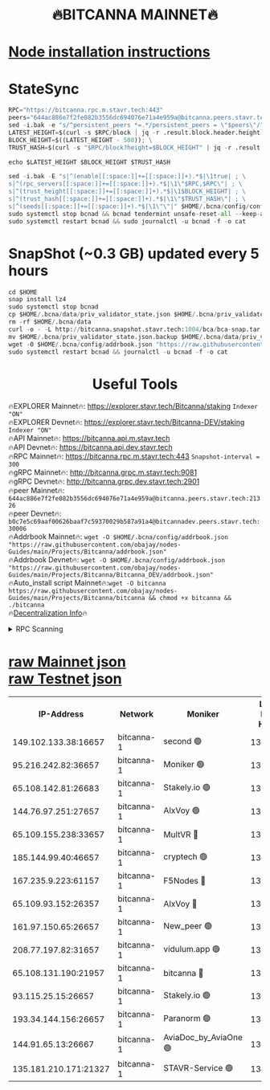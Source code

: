 <h1 align="center"> 🔥BITCANNA MAINNET🔥</h1>


[Node installation instructions](https://github.com/obajay/nodes-Guides/tree/main/Projects/Bitcanna)
=

# StateSync
```python
RPC="https://bitcanna.rpc.m.stavr.tech:443"
peers="644ac886e7f2fe082b3556dc694076e71a4e959a@bitcanna.peers.stavr.tech:21326"
sed -i.bak -e "s/^persistent_peers *=.*/persistent_peers = \"$peers\"/" $HOME/.bcna/config/config.toml
LATEST_HEIGHT=$(curl -s $RPC/block | jq -r .result.block.header.height); \
BLOCK_HEIGHT=$((LATEST_HEIGHT - 500)); \
TRUST_HASH=$(curl -s "$RPC/block?height=$BLOCK_HEIGHT" | jq -r .result.block_id.hash)

echo $LATEST_HEIGHT $BLOCK_HEIGHT $TRUST_HASH

sed -i.bak -E "s|^(enable[[:space:]]+=[[:space:]]+).*$|\1true| ; \
s|^(rpc_servers[[:space:]]+=[[:space:]]+).*$|\1\"$RPC,$RPC\"| ; \
s|^(trust_height[[:space:]]+=[[:space:]]+).*$|\1$BLOCK_HEIGHT| ; \
s|^(trust_hash[[:space:]]+=[[:space:]]+).*$|\1\"$TRUST_HASH\"| ; \
s|^(seeds[[:space:]]+=[[:space:]]+).*$|\1\"\"|" $HOME/.bcna/config/config.toml
sudo systemctl stop bcnad && bcnad tendermint unsafe-reset-all --keep-addr-book
sudo systemctl restart bcnad && sudo journalctl -u bcnad -f -o cat
```
# SnapShot (~0.3 GB) updated every 5 hours
```python
cd $HOME
snap install lz4
sudo systemctl stop bcnad
cp $HOME/.bcna/data/priv_validator_state.json $HOME/.bcna/priv_validator_state.json.backup
rm -rf $HOME/.bcna/data
curl -o - -L http://bitcanna.snapshot.stavr.tech:1004/bca/bca-snap.tar.lz4 | lz4 -c -d - | tar -x -C $HOME/.bcna --strip-components 2
mv $HOME/.bcna/priv_validator_state.json.backup $HOME/.bcna/data/priv_validator_state.json
wget -O $HOME/.bcna/config/addrbook.json "https://raw.githubusercontent.com/obajay/nodes-Guides/main/Projects/Bitcanna/addrbook.json"
sudo systemctl restart bcnad && journalctl -u bcnad -f -o cat
```

 <h1 align="center"> Useful Tools</h1>

🔥EXPLORER Mainnet🔥:    https://explorer.stavr.tech/Bitcanna/staking          `Indexer "ON"` \
🔥EXPLORER Devnet🔥:     https://explorer.stavr.tech/Bitcanna-DEV/staking     `Indexer "ON"` \
🔥API Mainnet🔥:         https://bitcanna.api.m.stavr.tech \
🔥API Devnet🔥:          https://bitcanna.api.dev.stavr.tech \
🔥RPC Mainnet🔥:         https://bitcanna.rpc.m.stavr.tech:443         `Snapshot-interval = 300` \
🔥gRPC Mainnet🔥:        http://bitcanna.grpc.m.stavr.tech:9081 \
🔥gRPC Devnet🔥:         http://bitcanna.grpc.dev.stavr.tech:2901 \
🔥peer Mainnet🔥:        `644ac886e7f2fe082b3556dc694076e71a4e959a@bitcanna.peers.stavr.tech:21326` \
🔥peer Devnet🔥:         `b0c7e5c69aaf00626baaf7c59370029b587a91a4@bitcannadev.peers.stavr.tech:30006` \
🔥Addrbook Mainnet🔥:    ```wget -O $HOME/.bcna/config/addrbook.json "https://raw.githubusercontent.com/obajay/nodes-Guides/main/Projects/Bitcanna/addrbook.json"``` \
🔥Addrbook Devnet🔥:    ```wget -O $HOME/.bcna/config/addrbook.json "https://raw.githubusercontent.com/obajay/nodes-Guides/main/Projects/Bitcanna/Bitcanna_DEV/addrbook.json"``` \
🔥Auto_install script Mainnet🔥:```wget -O bitcanna https://raw.githubusercontent.com/obajay/nodes-Guides/main/Projects/Bitcanna/bitcanna && chmod +x bitcanna && ./bitcanna``` \
🔥[Decentralization Info](https://github.com/obajay/StateSync-snapshots/tree/main/Projects/Bitcanna/Decentralization)🔥


<details>
<summary>RPC Scanning</summary>

<h2 align="center"> We scan nodes in real time every 4 hours. And we provide the final result of RPC endpoints.
We cannot influence the operation of these nodes in any way. </h2>


```python
If Voting Power is higher than 0 --> then the Node is a validator of the network and may be subject to attack and be a potential threat to the chain.
```
```python
We marked such validators with a red symbol
```

</details>

[raw Mainnet json](https://rpc-check.bcam.stavr.tech/bcam/rpc-bcam-result.json) \
[raw Testnet json](https://github.com/obajay/StateSync-snapshots/tree/main/Projects/Bitcanna/Rpc-Check-Testnet)
=



<table><tr><th>IP-Address</th><th>Network</th><th>Moniker</th><th>Latest Block Height</th><th>Earliest Block Height</th><th>Catching Up</th><th>Tx Index</th><th>Voting Power</th><th>Scan Time</th></tr><tr><td>149.102.133.38:16657</td><td>bitcanna-1</td><td>second 🟢</td><td>13067675</td><td>1</td><td>False</td><td>on</td><td>0</td><td>2024-03-18T15:33:15.416067489UTC</td></tr><tr><td>95.216.242.82:36657</td><td>bitcanna-1</td><td>Moniker 🟢</td><td>13067664</td><td>5776907</td><td>False</td><td>on</td><td>0</td><td>2024-03-18T15:32:12.025452059UTC</td></tr><tr><td>65.108.142.81:26683</td><td>bitcanna-1</td><td>Stakely.io 🟢</td><td>13067668</td><td>6152001</td><td>False</td><td>on</td><td>0</td><td>2024-03-18T15:32:35.241207450UTC</td></tr><tr><td>144.76.97.251:27657</td><td>bitcanna-1</td><td>AlxVoy 🟢</td><td>13067673</td><td>8805201</td><td>False</td><td>on</td><td>0</td><td>2024-03-18T15:33:04.887869621UTC</td></tr><tr><td>65.109.155.238:33657</td><td>bitcanna-1</td><td>MultVR 🔴</td><td>13067669</td><td>9933415</td><td>False</td><td>on</td><td>352510</td><td>2024-03-18T15:32:40.705088520UTC</td></tr><tr><td>185.144.99.40:46657</td><td>bitcanna-1</td><td>cryptech 🟢</td><td>13067664</td><td>11528001</td><td>False</td><td>on</td><td>0</td><td>2024-03-18T15:32:07.626104424UTC</td></tr><tr><td>167.235.9.223:61157</td><td>bitcanna-1</td><td>F5Nodes 🔴</td><td>13067670</td><td>12084001</td><td>False</td><td>on</td><td>570</td><td>2024-03-18T15:32:45.000256422UTC</td></tr><tr><td>65.109.93.152:26357</td><td>bitcanna-1</td><td>AlxVoy 🔴</td><td>13067675</td><td>12109301</td><td>False</td><td>on</td><td>1391929</td><td>2024-03-18T15:33:15.937809815UTC</td></tr><tr><td>161.97.150.65:26657</td><td>bitcanna-1</td><td>New_peer 🟢</td><td>13067668</td><td>12254001</td><td>False</td><td>on</td><td>0</td><td>2024-03-18T15:32:35.506987323UTC</td></tr><tr><td>208.77.197.82:31657</td><td>bitcanna-1</td><td>vidulum.app 🟢</td><td>13067669</td><td>12386934</td><td>False</td><td>on</td><td>0</td><td>2024-03-18T15:32:38.300679852UTC</td></tr><tr><td>65.108.131.190:21957</td><td>bitcanna-1</td><td>bitcanna 🔴</td><td>13067671</td><td>12967671</td><td>False</td><td>on</td><td>419968</td><td>2024-03-18T15:32:49.393234914UTC</td></tr><tr><td>93.115.25.15:26657</td><td>bitcanna-1</td><td>Stakely.io 🟢</td><td>13067668</td><td>13004569</td><td>False</td><td>on</td><td>0</td><td>2024-03-18T15:32:30.854456743UTC</td></tr><tr><td>193.34.144.156:26657</td><td>bitcanna-1</td><td>Paranorm 🟢</td><td>13067671</td><td>13042501</td><td>False</td><td>on</td><td>0</td><td>2024-03-18T15:32:51.679616302UTC</td></tr><tr><td>144.91.65.13:26667</td><td>bitcanna-1</td><td>AviaDoc_by_AviaOne 🟢</td><td>13067672</td><td>13057501</td><td>False</td><td>on</td><td>0</td><td>2024-03-18T15:33:00.261973020UTC</td></tr><tr><td>135.181.210.171:21327</td><td>bitcanna-1</td><td>STAVR-Service 🟢</td><td>13067673</td><td>13067001</td><td>False</td><td>on</td><td>0</td><td>2024-03-18T15:33:04.647336907UTC</td></tr></table>

